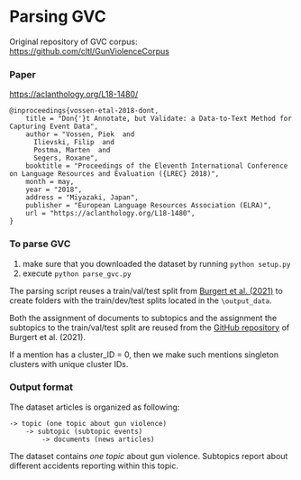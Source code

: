# Parsing GVC

Original repository of GVC corpus: https://github.com/cltl/GunViolenceCorpus 

### Paper
https://aclanthology.org/L18-1480/

```
@inproceedings{vossen-etal-2018-dont,
    title = "Don{'}t Annotate, but Validate: a Data-to-Text Method for Capturing Event Data",
    author = "Vossen, Piek  and
      Ilievski, Filip  and
      Postma, Marten  and
      Segers, Roxane",
    booktitle = "Proceedings of the Eleventh International Conference on Language Resources and Evaluation ({LREC} 2018)",
    month = may,
    year = "2018",
    address = "Miyazaki, Japan",
    publisher = "European Language Resources Association (ELRA)",
    url = "https://aclanthology.org/L18-1480",
}
```

### To parse GVC
1. make sure that you downloaded the dataset by running ```python setup.py```
2. execute ```python parse_gvc.py```

The parsing script reuses a train/val/test split from [Burgert et al. (2021)](https://direct.mit.edu/coli/article/47/3/575/102774/Generalizing-Cross-Document-Event-Coreference) 
to create folders with the train/dev/test splits located in the ```\output_data```. 

Both the assignment of documents to subtopics and the assignment the subtopics to the train/val/test split are reused 
from the [GitHub repository](https://github.com/UKPLab/cdcr-beyond-corpus-tailored/tree/master/resources/data/gun_violence) 
of Burgert et al. (2021). 

If a mention has a cluster_ID = 0, then we make such mentions singleton clusters with unique cluster IDs.  


### Output format
The dataset articles is organized as following: 

```
-> topic (one topic about gun violence)
    -> subtopic (subtopic events)
        -> documents (news articles)
   ```

The dataset contains _one topic_ about gun violence. Subtopics report about different accidents reporting within this topic. 

